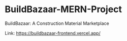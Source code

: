 # BuildBazaar-MERN-Project
BuildBazaar: A Construction Material Marketplace

Link: https://buildbazaar-frontend.vercel.app/
